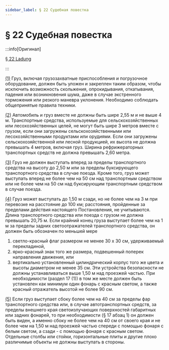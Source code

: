 ```yaml
---
sidebar_label: § 22 Судебная повестка
---
```


# § 22 Судебная повестка

:::info[Оригинал]

[§ 22 Ladung](https://www.gesetze-im-internet.de/stvo_2013/__22.html)

:::


<span id="1">[(1)](#1)</span> Груз, включая грузозахватные приспособления и погрузочное оборудование, должен быть уложен и
закреплен таким образом, чтобы исключить возможность скольжения, опрокидывания, откатывания,
падения или возникновения шума, даже в случае экстренного торможения или резкого маневра
уклонения. Необходимо соблюдать общепринятые правила техники.


<span id="2">[(2)](#2)</span> Автомобиль и груз вместе не должны быть шире 2,55 м и не выше 4 м. Транспортные средства,
используемые для сельскохозяйственных или лесохозяйственных целей, не могут быть шире 3 метров
вместе с грузом, если они загружены сельскохозяйственными или лесохозяйственными продуктами или
орудиями. Если они загружены сельскохозяйственной или лесной продукцией, их высота не должна
превышать 4 метров, включая груз. Ширина рефрижераторных транспортных средств не должна
превышать 2,60 метра.


<span id="3">[(3)](#3)</span> Груз не должен выступать вперед за пределы транспортного средства на высоту до 2,50 м
или за пределы буксирующего транспортного средства в случае поезда. Кроме того, груз может
выступать вперед не более чем на 50 см над транспортным средством или не более чем на 50 см
над буксирующим транспортным средством в случае поезда.


<span id="4">[(4)](#4)</span> Груз может выступать до 1,50 м сзади, но не более чем на 3 м при перевозке на расстояние до 100
км; расстояния, пройденные за пределами действия настоящего Постановления, не учитываются. Длина
транспортного средства или поезда с грузом не должна превышать 20,75 м. Если крайний конец груза
выступает более чем на 1 м за пределы задних светоотражателей транспортного средства, он должен
быть обозначен по меньшей мере
1. светло-красный флаг размером не менее 30 x 30 см, удерживаемый перекладиной,
2. ярко-красный знак того же размера, подвешенный поперек направления движения, или
3. вертикально установленный цилиндрический корпус того же цвета и высоты диаметром не
менее 35 см.
Эти устройства безопасности не должны устанавливаться выше 1,50 м над проезжей частью. При
необходимости (раздел 17 (1)) в том же месте должен быть установлен как минимум один фонарь с
красным светом, а также красный отражатель высотой не более 90 см.


<span id="5">[(5)](#5)</span> Если груз выступает сбоку более чем на 40 см за пределы фар транспортного средства или, в случае
автотранспортных средств, за пределы внешнего края светоизлучающих поверхностей габаритных или
задних фонарей, то при необходимости (§ 17 абзац 1) он должен быть виден, а именно сбоку не более
чем на 40 см от своего края и не более чем на 1,50 м над проезжей частью спереди с помощью фонаря с
белым светом, а сзади - с помощью фонаря с красным светом. Отдельные столбы или стойки,
горизонтальные плиты и другие плохо различимые объекты не должны выступать в стороны.
